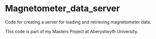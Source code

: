 # Magnetometer_data_server
Code for creating a server for loading and retrieving magnetometer data.

This code is part of my Masters Project at Aberystwyth University.

